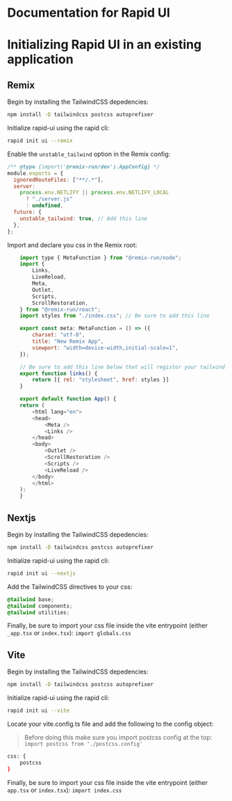 # Documentation for Rapid UI

# Initializing Rapid UI in an existing application

## Remix
Begin by installing the TailwindCSS depedencies:
```bash
npm install -D tailwindcss postcss autoprefixer
```

Initialize rapid-ui using the rapid cli:
```bash
rapid init ui --remix
```

Enable the `unstable_tailwind` option in the Remix config:
```javascript
/** @type {import('@remix-run/dev').AppConfig} */
module.exports = {
  ignoredRouteFiles: ["**/.*"],
  server:
    process.env.NETLIFY || process.env.NETLIFY_LOCAL
      ? "./server.js"
      : undefined,
  future: {
    unstable_tailwind: true, // Add this line
  },
};

```

Import and declare you css in the Remix root:
```javascript
    import type { MetaFunction } from "@remix-run/node";
    import {
        Links,
        LiveReload,
        Meta,
        Outlet,
        Scripts,
        ScrollRestoration,
    } from "@remix-run/react";
    import styles from "./index.css"; // Be sure to add this line

    export const meta: MetaFunction = () => ({
        charset: "utf-8",
        title: "New Remix App",
        viewport: "width=device-width,initial-scale=1",
    });

    // Be sure to add this line below that will registor your tailwind styles
    export function links() {
        return [{ rel: "stylesheet", href: styles }]
    }

    export default function App() {
    return (
        <html lang="en">
        <head>
            <Meta />
            <Links />
        </head>
        <body>
            <Outlet />
            <ScrollRestoration />
            <Scripts />
            <LiveReload />
        </body>
        </html>
    );
    }
```

## Nextjs
Begin by installing the TailwindCSS depedencies:
```bash
npm install -D tailwindcss postcss autoprefixer
```

Initialize rapid-ui using the rapid cli:
```bash
rapid init ui --nextjs
```

Add the TailwindCSS directives to your css:
```css
@tailwind base;
@tailwind components;
@tailwind utilities;
```

Finally, be sure to import your css file inside the vite entrypoint (either `_app.tsx` or `index.tsx`): `import globals.css`


## Vite
Begin by installing the TailwindCSS depedencies:
```bash
npm install -D tailwindcss postcss autoprefixer
```

Initialize rapid-ui using the rapid cli:
```bash
rapid init ui --vite
```

Locate your vite.config.ts file and add the following to the config object:
> Before doing this make sure you import postcss config at the top: `import postcss from './postcss.config'`
```bash
css: {
    postcss
}
```

Finally, be sure to import your css file inside the vite entrypoint (either `app.tsx` or `index.tsx`): `import index.css`

